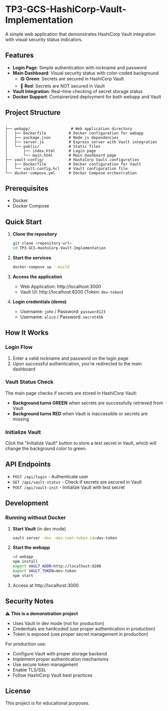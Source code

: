 # TP3-GCS-HashiCorp-Vault-Implementation

A simple web application that demonstrates HashiCorp Vault integration with visual security status indicators.

## Features

- **Login Page**: Simple authentication with nickname and password
- **Main Dashboard**: Visual security status with color-coded background
  - 🟢 **Green**: Secrets are secured in HashiCorp Vault
  - 🔴 **Red**: Secrets are NOT secured in Vault
- **Vault Integration**: Real-time checking of secret storage status
- **Docker Support**: Containerized deployment for both webapp and Vault

## Project Structure

```
.
├── webapp/                  # Web application directory
│   ├── Dockerfile          # Docker configuration for webapp
│   ├── package.json        # Node.js dependencies
│   ├── server.js           # Express server with Vault integration
│   └── public/             # Static files
│       ├── index.html      # Login page
│       └── main.html       # Main dashboard page
├── vault-config/           # HashiCorp Vault configuration
│   ├── Dockerfile          # Docker configuration for Vault
│   └── vault-config.hcl    # Vault configuration file
└── docker-compose.yml      # Docker Compose orchestration
```

## Prerequisites

- Docker
- Docker Compose

## Quick Start

1. **Clone the repository**
   ```bash
   git clone <repository-url>
   cd TP3-GCS-HashiCorp-Vault-Implementation
   ```

2. **Start the services**
   ```bash
   docker-compose up --build
   ```

3. **Access the application**
   - Web Application: http://localhost:3000
   - Vault UI: http://localhost:8200 (Token: `dev-token`)

4. **Login credentials (demo)**
   - Username: `john` / Password: `password123`
   - Username: `alice` / Password: `secret456`

## How It Works

### Login Flow
1. Enter a valid nickname and password on the login page
2. Upon successful authentication, you're redirected to the main dashboard

### Vault Status Check
The main page checks if secrets are stored in HashiCorp Vault:
- **Background turns GREEN** when secrets are successfully retrieved from Vault
- **Background turns RED** when Vault is inaccessible or secrets are missing

### Initialize Vault
Click the "Initialize Vault" button to store a test secret in Vault, which will change the background color to green.

## API Endpoints

- `POST /api/login` - Authenticate user
- `GET /api/vault-status` - Check if secrets are secured in Vault
- `POST /api/vault-init` - Initialize Vault with test secret

## Development

### Running without Docker

1. **Start Vault** (in dev mode)
   ```bash
   vault server -dev -dev-root-token-id=dev-token
   ```

2. **Start the webapp**
   ```bash
   cd webapp
   npm install
   export VAULT_ADDR=http://localhost:8200
   export VAULT_TOKEN=dev-token
   npm start
   ```

3. Access at http://localhost:3000

## Security Notes

⚠️ **This is a demonstration project**
- Uses Vault in dev mode (not for production)
- Credentials are hardcoded (use proper authentication in production)
- Token is exposed (use proper secret management in production)

For production use:
- Configure Vault with proper storage backend
- Implement proper authentication mechanisms
- Use secure token management
- Enable TLS/SSL
- Follow HashiCorp Vault best practices

## License

This project is for educational purposes.
